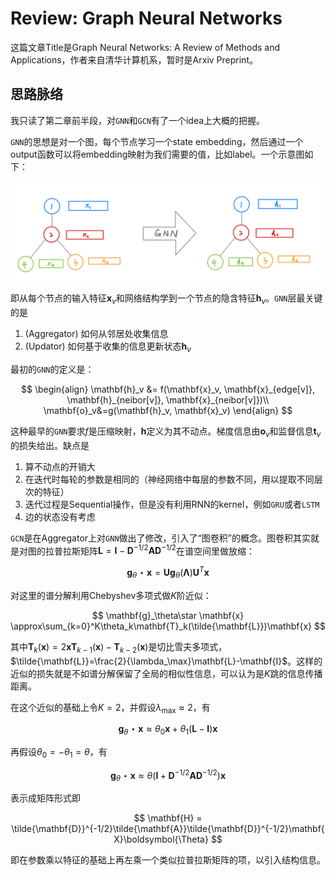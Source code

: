 # Review: Graph Neural Networks

这篇文章Title是Graph Neural Networks: A Review of Methods and Applications，作者来自清华计算机系，暂时是Arxiv Preprint。

## 思路脉络

我只读了第二章前半段，对`GNN`和`GCN`有了一个idea上大概的把握。

`GNN`的思想是对一个图，每个节点学习一个state embedding，然后通过一个output函数可以将embedding映射为我们需要的值，比如label。一个示意图如下：

![GNN Layer](assets/GNN-layer.jpeg)

即从每个节点的输入特征$\mathbf{x}_v$和网络结构学到一个节点的隐含特征$\mathbf{h}_v$。`GNN`层最关键的是
1. (Aggregator) 如何从邻居处收集信息
2. (Updator) 如何基于收集的信息更新状态$\mathbf{h}_v$

最初的`GNN`的定义是：

$$
\begin{align}
\mathbf{h}_v &= f(\mathbf{x}_v, \mathbf{x}_{edge[v]}, \mathbf{h}_{neibor[v]}, \mathbf{x}_{neibor[v]})\\
\mathbf{o}_v&=g(\mathbf{h}_v, \mathbf{x}_v)
\end{align}
$$

这种最早的`GNN`要求$f$是压缩映射，$\mathbf{h}$定义为其不动点。梯度信息由$\mathbf{o}_v$和监督信息$\mathbf{t}_v$的损失给出。缺点是
1. 算不动点的开销大
2. 在迭代时每轮的参数是相同的（神经网络中每层的参数不同，用以提取不同层次的特征）
3. 迭代过程是Sequential操作，但是没有利用RNN的kernel，例如`GRU`或者`LSTM`
4. 边的状态没有考虑

`GCN`是在Aggregator上对`GNN`做出了修改，引入了“图卷积”的概念。图卷积其实就是对图的拉普拉斯矩阵$\mathbf{L}=\mathbf{I}-\mathbf{D}^{-1/2}\mathbf{AD}^{-1/2}$在谱空间里做放缩：

$$
\mathbf{g}_\theta\star \mathbf{x} = \mathbf{Ug}_\theta(\boldsymbol{\Lambda})\mathbf{U}^T\mathbf{x}
$$

对这里的谱分解利用Chebyshev多项式做$K$阶近似：

$$
\mathbf{g}_\theta\star \mathbf{x} \approx\sum_{k=0}^K\theta_k\mathbf{T}_k(\tilde{\mathbf{L}})\mathbf{x}
$$

其中$\mathbf{T}_k (\mathbf{x}) = 2\mathbf{x}\mathbf{T}_{k-1}(\mathbf{x})-\mathbf{T}_{k-2}(\mathbf{x})$是切比雪夫多项式，$\tilde{\mathbf{L}}=\frac{2}{\lambda_\max}\mathbf{L}-\mathbf{I}$。这样的近似的损失就是不如谱分解保留了全局的相似性信息，可以认为是$K$跳的信息传播距离。

在这个近似的基础上令$K=2$，并假设$\lambda_\max\approx 2$，有

$$
\mathbf{g}_\theta\star \mathbf{x} \approx \theta_0\mathbf{x}+\theta_1(\mathbf{L}-\mathbf{I})\mathbf{x}
$$

再假设$\theta_0 = -\theta_1=\theta$，有

$$
\mathbf{g}_\theta\star\mathbf{x}\approx\theta\left(\mathbf{I}+\mathbf{D}^{-1/2}\mathbf{AD}^{-1/2}\right)\mathbf{x}
$$

表示成矩阵形式即

$$
\mathbf{H} = \tilde{\mathbf{D}}^{-1/2}\tilde{\mathbf{A}}\tilde{\mathbf{D}}^{-1/2}\mathbf{X}\boldsymbol{\Theta}
$$

即在参数乘以特征的基础上再左乘一个类似拉普拉斯矩阵的项，以引入结构信息。